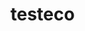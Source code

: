 # testeco

<h4 style=" display: none;" >
<img src ="img/s21.gif"/>
<img src ="img/prdvid.gif"/>
<img src ="img/Set of 5 Seal & Pour Bag Clips on QVC.gif"/>
</h4>